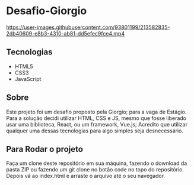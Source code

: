 # Desafio-Giorgio

https://user-images.githubusercontent.com/93801199/213582835-2db40609-e8b3-4310-ab81-dd5efec9fce4.mp4

## Tecnologias 

- HTML5
- CSS3
- JavaScript

## Sobre

 Este projeto foi um desafio proposto pela Giorgio; para a vaga de Estágio.
 Para a solução decidi utilizar HTML, CSS e JS, mesmo que fosse liberado usar uma biblioteca, React, ou um framework, Vue.js; Acredito que utilizar qualquer uma dessas tecnologias para algo simples seja desnecessário.

## Para Rodar o projeto

  Faça um clone deste repositório em sua máquina, fazendo o download da pasta ZIP ou fazendo um git clone no botão code no topo do repositório. Depois vá ao index.html e arraste o arquivo até o seu navegador.
  
  


